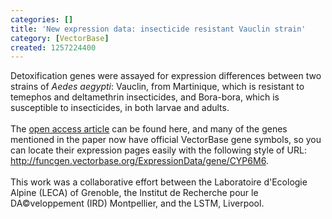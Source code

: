 ```yaml
---
categories: []
title: 'New expression data: insecticide resistant Vauclin strain'
category: [VectorBase]
created: 1257224400
---
```

Detoxification genes were assayed for expression differences between two strains of <i>Aedes aegypti</i>: Vauclin, from Martinique, which is resistant to temephos and deltamethrin insecticides, and Bora-bora, which is susceptible to insecticides, in both larvae and adults.<br><br>The <a href="http://www.biomedcentral.com/1471-2164/10/494">open access article</a> can be found here, and many of the genes mentioned in the paper now have official VectorBase gene symbols, so you can locate their expression pages easily with the following style of URL: <a href="http://funcgen.vectorbase.org/ExpressionData/gene/CYP6M6">http://funcgen.vectorbase.org/ExpressionData/gene/CYP6M6</a>.
<br><br>
This work was a collaborative effort between the Laboratoire d'Ecologie Alpine (LECA) of Grenoble, the Institut de Recherche pour le DA©veloppement (IRD) Montpellier, and the LSTM, Liverpool.
